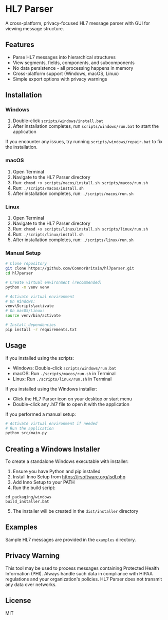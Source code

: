 # HL7 Parser

A cross-platform, privacy-focused HL7 message parser with GUI for viewing message structure.

## Features

- Parse HL7 messages into hierarchical structures
- View segments, fields, components, and subcomponents
- No data persistence - all processing happens in memory
- Cross-platform support (Windows, macOS, Linux)
- Simple export options with privacy warnings

## Installation

### Windows

1. Double-click `scripts/windows/install.bat`
2. After installation completes, run `scripts/windows/run.bat` to start the application

If you encounter any issues, try running `scripts/windows/repair.bat` to fix the installation.

### macOS

1. Open Terminal
2. Navigate to the HL7 Parser directory
3. Run: `chmod +x scripts/macos/install.sh scripts/macos/run.sh`
4. Run: `./scripts/macos/install.sh`
5. After installation completes, run: `./scripts/macos/run.sh`

### Linux

1. Open Terminal
2. Navigate to the HL7 Parser directory
3. Run: `chmod +x scripts/linux/install.sh scripts/linux/run.sh`
4. Run: `./scripts/linux/install.sh`
5. After installation completes, run: `./scripts/linux/run.sh`

### Manual Setup

```bash
# Clone repository
git clone https://github.com/ConnorBritain/hl7parser.git
cd hl7parser

# Create virtual environment (recommended)
python -m venv venv

# Activate virtual environment
# On Windows:
venv\Scripts\activate
# On macOS/Linux:
source venv/bin/activate

# Install dependencies
pip install -r requirements.txt
```

## Usage

If you installed using the scripts:
- Windows: Double-click `scripts/windows/run.bat`
- macOS: Run `./scripts/macos/run.sh` in Terminal
- Linux: Run `./scripts/linux/run.sh` in Terminal

If you installed using the Windows installer:
- Click the HL7 Parser icon on your desktop or start menu
- Double-click any .hl7 file to open it with the application

If you performed a manual setup:
```bash
# Activate virtual environment if needed
# Run the application
python src/main.py
```

## Creating a Windows Installer

To create a standalone Windows executable with installer:

1. Ensure you have Python and pip installed
2. Install Inno Setup from https://jrsoftware.org/isdl.php
3. Add Inno Setup to your PATH
4. Run the build script:
```
cd packaging/windows
build_installer.bat
```
5. The installer will be created in the `dist/installer` directory

## Examples

Sample HL7 messages are provided in the `examples` directory.

## Privacy Warning

This tool may be used to process messages containing Protected Health Information (PHI). 
Always handle such data in compliance with HIPAA regulations and your organization's policies.
HL7 Parser does not transmit any data over networks.

## License

MIT
